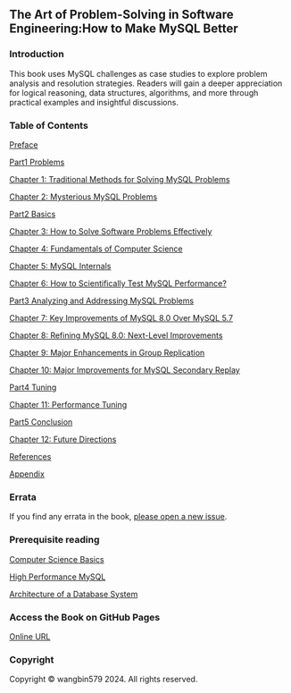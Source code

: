 ## The Art of Problem-Solving in Software Engineering:How to Make MySQL Better

### Introduction

This book uses MySQL challenges as case studies to explore problem analysis and resolution strategies. Readers will gain a deeper appreciation for logical reasoning, data structures, algorithms, and more through practical examples and insightful discussions.

### Table of Contents

[Preface](Preface.md)

[Part1 Problems](Part1.md)

[Chapter 1: Traditional Methods for Solving MySQL Problems](Chapter1.md)

[Chapter 2: Mysterious MySQL Problems](Chapter2.md)

[Part2 Basics](Part2.md)

[Chapter 3: How to Solve Software Problems Effectively](Chapter3.md)

[Chapter 4: Fundamentals of Computer Science](Chapter4.md)

[Chapter 5: MySQL Internals](Chapter5.md)

[Chapter 6: How to Scientifically Test MySQL Performance?](Chapter6.md)

[Part3 Analyzing and Addressing MySQL Problems](Part3.md)

[Chapter 7: Key Improvements of MySQL 8.0 Over MySQL 5.7](Chapter7.md)

[Chapter 8: Refining MySQL 8.0: Next-Level Improvements](Chapter8.md)

[Chapter 9: Major Enhancements in Group Replication](Chapter9.md)

[Chapter 10: Major Improvements for MySQL Secondary Replay](Chapter10.md)

[Part4 Tuning](Part4.md)

[Chapter 11: Performance Tuning](Chapter11.md)

[Part5 Conclusion](Part5.md)

[Chapter 12: Future Directions](Chapter12.md)

[References](References.md)

[Appendix](Appendix.md)

### Errata

If you find any errata in the book, [please open a new issue](https://github.com/enhancedformysql/The-Art-of-Problem-Solving-in-Software-Engineering_How-to-Make-MySQL-Better/issues).

### **Prerequisite reading**

[Computer Science Basics](https://enhancedformysql.github.io/tech-explorer-hub/reading/computer-basics/index.html)

[High Performance MySQL](https://enhancedformysql.github.io/tech-explorer-hub/reading/database/mysql.html)

[Architecture of a Database System](https://enhancedformysql.github.io/tech-explorer-hub/reading/database/database_architecture.html)

### Access the Book on GitHub Pages

[Online URL](https://enhancedformysql.github.io/The-Art-of-Problem-Solving-in-Software-Engineering_How-to-Make-MySQL-Better/)

### Copyright

Copyright © wangbin579 2024. All rights reserved.
